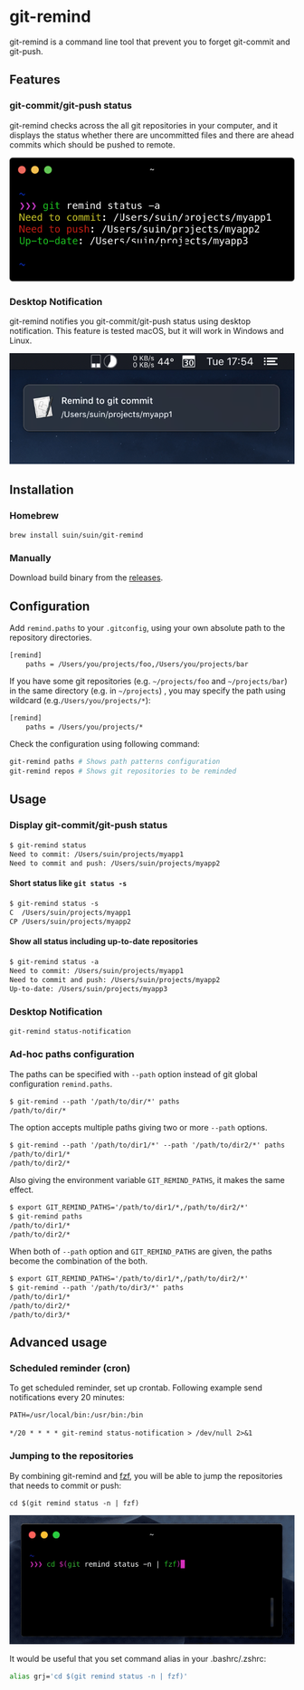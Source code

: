 # git-remind

git-remind is a command line tool that prevent you to forget git-commit and git-push.

## Features

### git-commit/git-push status

git-remind checks across the all git repositories in your computer, and it displays the status whether there are uncommitted files and there are ahead commits which should be pushed to remote.

![](./docs/demo-git-remind-status.png)

### Desktop Notification

git-remind notifies you git-commit/git-push status using desktop notification. This feature is tested macOS, but it will work in Windows and Linux.

![](./docs/demo-notification.png)

## Installation

### Homebrew

```
brew install suin/suin/git-remind
```

### Manually

Download build binary from the [releases](https://github.com/suin/git-remind/releases).

## Configuration

Add `remind.paths` to your `.gitconfig`, using your own absolute path to the repository directories. 

```text:.gitconfig
[remind]
	paths = /Users/you/projects/foo,/Users/you/projects/bar
```

If you have some git repositories (e.g. `~/projects/foo` and `~/projects/bar`) in the same directory (e.g. in `~/projects`) , you may specify the path using wildcard (e.g.`/Users/you/projects/*`):


```text:.gitconfig
[remind]
	paths = /Users/you/projects/*
```

Check the configuration using following command:

```bash
git-remind paths # Shows path patterns configuration
git-remind repos # Shows git repositories to be reminded
```

## Usage

### Display git-commit/git-push status

```
$ git-remind status
Need to commit: /Users/suin/projects/myapp1
Need to commit and push: /Users/suin/projects/myapp2
```

#### Short status like `git status -s`

```
$ git-remind status -s
C  /Users/suin/projects/myapp1
CP /Users/suin/projects/myapp2
```

#### Show all status including up-to-date repositories 

```
$ git-remind status -a
Need to commit: /Users/suin/projects/myapp1
Need to commit and push: /Users/suin/projects/myapp2
Up-to-date: /Users/suin/projects/myapp3
```

### Desktop Notification

```
git-remind status-notification
```

### Ad-hoc paths configuration

The paths can be specified with `--path` option instead of git global configuration `remind.paths`.

```
$ git-remind --path '/path/to/dir/*' paths
/path/to/dir/*
```

The option accepts multiple paths giving two or more `--path` options.

```
$ git-remind --path '/path/to/dir1/*' --path '/path/to/dir2/*' paths
/path/to/dir1/*
/path/to/dir2/*
```

Also giving the environment variable `GIT_REMIND_PATHS`, it makes the same effect.

```
$ export GIT_REMIND_PATHS='/path/to/dir1/*,/path/to/dir2/*'
$ git-remind paths
/path/to/dir1/*
/path/to/dir2/*
```

When both of `--path` option and `GIT_REMIND_PATHS` are given, the paths become the combination of the both.

```
$ export GIT_REMIND_PATHS='/path/to/dir1/*,/path/to/dir2/*'
$ git-remind --path '/path/to/dir3/*' paths
/path/to/dir1/*
/path/to/dir2/*
/path/to/dir3/*
```

## Advanced usage

### Scheduled reminder (cron)

To get scheduled reminder, set up crontab. Following example send notifications every 20 minutes:

```
PATH=/usr/local/bin:/usr/bin:/bin

*/20 * * * * git-remind status-notification > /dev/null 2>&1
```

### Jumping to the repositories

By combining git-remind and [fzf](https://github.com/junegunn/fzf), you will be able to jump the repositories that needs to commit or push:

```
cd $(git remind status -n | fzf)
```

![](./docs/demo-fzf.gif)

It would be useful that you set command alias in your .bashrc/.zshrc:

```bash
alias grj='cd $(git remind status -n | fzf)'
```
